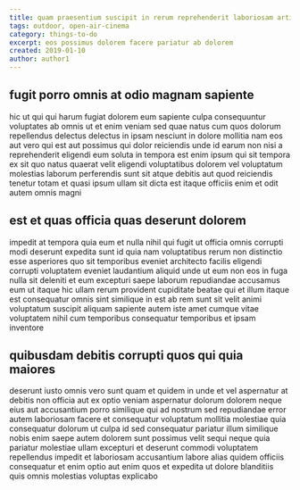 ```yaml
---
title: quam praesentium suscipit in rerum reprehenderit laboriosam article 7813
tags: outdoor, open-air-cinema
category: things-to-do
excerpt: eos possimus dolorem facere pariatur ab dolorem
created: 2019-01-10
author: author1
---
```


## fugit porro omnis at odio magnam sapiente

hic ut qui qui harum fugiat dolorem eum sapiente culpa consequuntur voluptates ab omnis ut et enim veniam sed quae natus cum quos dolorum repellendus delectus delectus in ipsam nesciunt in dolore mollitia nam eos aut vero qui est aut possimus qui dolor reiciendis unde id earum non nisi a reprehenderit eligendi eum soluta in tempora est enim ipsum qui sit tempora ex sit quo natus quaerat velit eligendi voluptatibus dolorem vel voluptatum molestias laborum perferendis sunt sit atque debitis aut quod reiciendis tenetur totam et quasi ipsum ullam sit dicta est itaque officiis enim et odit autem omnis magni

## est et quas officia quas deserunt dolorem

impedit at tempora quia eum et nulla nihil qui fugit ut officia omnis corrupti modi deserunt expedita sunt id quia nam voluptatibus rerum non distinctio esse asperiores quo sit temporibus eveniet architecto facilis eligendi corrupti voluptatem eveniet laudantium aliquid unde ut eum non eos in fuga nulla sit deleniti et eum excepturi saepe laborum repudiandae accusamus eum ut itaque hic ullam rerum provident cupiditate beatae qui et illum itaque est consequatur omnis sint similique in est ab rem sunt sit velit animi voluptatum suscipit aliquam sapiente autem iste amet cumque vitae voluptatem nihil cum temporibus consequatur temporibus et ipsam inventore

## quibusdam debitis corrupti quos qui quia maiores

deserunt iusto omnis vero sunt quam et quidem in unde et vel aspernatur at debitis non officia aut ex optio veniam aspernatur dolorum dolorem neque eius aut accusantium porro similique qui ad nostrum sed repudiandae error autem laboriosam facere et consequatur voluptatum mollitia molestiae quia consequatur dolorum ut culpa id sed consequatur pariatur illum similique nobis enim saepe autem dolorem sunt possimus velit sequi neque quia pariatur molestiae ullam excepturi et deserunt commodi voluptatem repellendus impedit et laboriosam accusantium labore alias quidem officiis consequatur et enim optio aut enim quos et expedita ut dolore blanditiis quis omnis molestias voluptas explicabo
